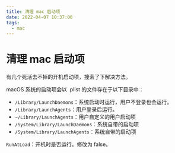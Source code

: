 ```yaml
---
title: 清理 mac 启动项
date: 2022-04-07 10:37:00
tags:
  - mac
---
```


# 清理 mac 启动项

有几个死活去不掉的开机启动项，搜索了下解决方法。

macOS 系统的启动项会以 .plist 的文件存在于以下目录中：

- `/Library/LaunchDaemons`：系统启动时运行，用户不登录也会运行。
- `/Library/LaunchAgents`：用户登录后运行。
- `~/Library/LaunchAgents`：用户自定义的用户启动项
- `/System/Library/LaunchDaemons`：系统自带的启动项
- `/System/Library/LaunchAgents`：系统自带的启动项

`RunAtLoad`：开机时是否运行。修改为 false。

